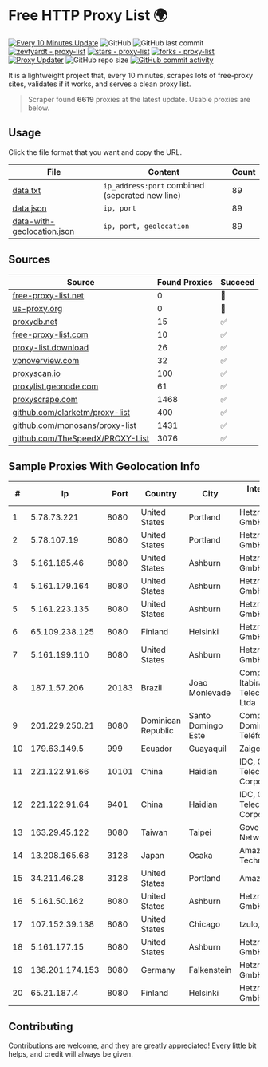 
# Free HTTP Proxy List 🌍

[![Every 10 Minutes Update](https://github.com/mertguvencli/http-proxy-list/actions/workflows/main.yml/badge.svg?branch=main)](https://github.com/mertguvencli/http-proxy-list/actions/workflows/main.yml)
![GitHub](https://img.shields.io/github/license/mertguvencli/http-proxy-list)
![GitHub last commit](https://img.shields.io/github/last-commit/mertguvencli/http-proxy-list)
[![zevtyardt - proxy-list](https://img.shields.io/static/v1?label=zevtyardt&message=proxy-list&color=blue&logo=github)](https://github.com/zevtyardt/proxy-list "Go to GitHub repo")
[![stars - proxy-list](https://img.shields.io/github/stars/zevtyardt/proxy-list?style=social)](https://github.com/zevtyardt/proxy-list)
[![forks - proxy-list](https://img.shields.io/github/forks/zevtyardt/proxy-list?style=social)](https://github.com/zevtyardt/proxy-list)
[![Proxy Updater](https://github.com/zevtyardt/proxy-list/workflows/Proxy%20Updater/badge.svg)](https://github.com/zevtyardt/proxy-list/actions?query=workflow:"Proxy+Updater")
![GitHub repo size](https://img.shields.io/github/repo-size/zevtyardt/proxy-list)
[![GitHub commit activity](https://img.shields.io/github/commit-activity/m/zevtyardt/proxy-list?logo=commits)](https://github.com/zevtyardt/proxy-list/commits/main)

It is a lightweight project that, every 10 minutes, scrapes lots of free-proxy sites, validates if it works, and serves a clean proxy list.

> Scraper found **6619** proxies at the latest update. Usable proxies are below.

## Usage

Click the file format that you want and copy the URL.

|File|Content|Count|
|----|-------|-----|
|[data.txt](https://raw.githubusercontent.com/mertguvencli/http-proxy-list/main/proxy-list/data.txt)|`ip_address:port` combined (seperated new line)|89|
|[data.json](https://raw.githubusercontent.com/mertguvencli/http-proxy-list/main/proxy-list/data.json)|`ip, port`|89|
|[data-with-geolocation.json](https://raw.githubusercontent.com/mertguvencli/http-proxy-list/main/proxy-list/data-with-geolocation.json)|`ip, port, geolocation`|89|

## Sources

|Source|Found Proxies|Succeed|
|------|-------------|-------|
|[free-proxy-list.net](https://free-proxy-list.net)|0|🚫|
|[us-proxy.org](https://www.us-proxy.org)|0|🚫|
|[proxydb.net](http://proxydb.net)|15|✅|
|[free-proxy-list.com](https://free-proxy-list.com/?page=&port=&type%5B%5D=http&type%5B%5D=https&up_time=0&search=Search)|10|✅|
|[proxy-list.download](https://www.proxy-list.download/HTTP)|26|✅|
|[vpnoverview.com](https://vpnoverview.com/privacy/anonymous-browsing/free-proxy-servers)|32|✅|
|[proxyscan.io](https://www.proxyscan.io)|100|✅|
|[proxylist.geonode.com](https://proxylist.geonode.com/api/proxy-list?limit=300&page=1&sort_by=lastChecked&sort_type=desc&protocols=http,https)|61|✅|
|[proxyscrape.com](https://api.proxyscrape.com/v2/?request=displayproxies&protocol=http&timeout=10000&country=all&ssl=all&anonymity=all)|1468|✅|
|[github.com/clarketm/proxy-list](https://raw.githubusercontent.com/clarketm/proxy-list/master/proxy-list-raw.txt)|400|✅|
|[github.com/monosans/proxy-list](https://raw.githubusercontent.com/monosans/proxy-list/main/proxies/http.txt)|1431|✅|
|[github.com/TheSpeedX/PROXY-List](https://raw.githubusercontent.com/TheSpeedX/PROXY-List/master/http.txt)|3076|✅|


## Sample Proxies With Geolocation Info

|#|Ip|Port|Country|City|Internet Service Provider|
|-|--|----|-------|----|-------------------------|
|1|5.78.73.221|8080|United States|Portland|Hetzner Online GmbH|
|2|5.78.107.19|8080|United States|Portland|Hetzner Online GmbH|
|3|5.161.185.46|8080|United States|Ashburn|Hetzner Online GmbH|
|4|5.161.179.164|8080|United States|Ashburn|Hetzner Online GmbH|
|5|5.161.223.135|8080|United States|Ashburn|Hetzner Online GmbH|
|6|65.109.238.125|8080|Finland|Helsinki|Hetzner Online GmbH|
|7|5.161.199.110|8080|United States|Ashburn|Hetzner Online GmbH|
|8|187.1.57.206|20183|Brazil|Joao Monlevade|Companhia Itabirana Telecomunica??es Ltda|
|9|201.229.250.21|8080|Dominican Republic|Santo Domingo Este|Compañía Dominicana de Teléfonos S. A.|
|10|179.63.149.5|999|Ecuador|Guayaquil|Zaigover S.A|
|11|221.122.91.66|10101|China|Haidian|IDC, China Telecommunications Corporation|
|12|221.122.91.64|9401|China|Haidian|IDC, China Telecommunications Corporation|
|13|163.29.45.122|8080|Taiwan|Taipei|Government Service Network|
|14|13.208.165.68|3128|Japan|Osaka|Amazon Technologies Inc.|
|15|34.211.46.28|3128|United States|Portland|Amazon.com, Inc.|
|16|5.161.50.162|8080|United States|Ashburn|Hetzner Online GmbH|
|17|107.152.39.138|8080|United States|Chicago|tzulo, inc.|
|18|5.161.177.15|8080|United States|Ashburn|Hetzner Online GmbH|
|19|138.201.174.153|8080|Germany|Falkenstein|Hetzner Online GmbH|
|20|65.21.187.4|8080|Finland|Helsinki|Hetzner Online GmbH|



## Contributing

Contributions are welcome, and they are greatly appreciated! Every
little bit helps, and credit will always be given.

